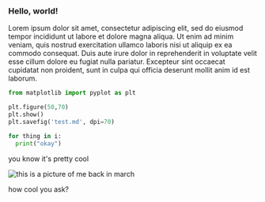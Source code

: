 ### Hello, world!

Lorem ipsum dolor sit amet, consectetur adipiscing elit, sed do eiusmod tempor incididunt ut labore et dolore magna aliqua. Ut enim ad minim veniam, quis nostrud exercitation ullamco laboris nisi ut aliquip ex ea commodo consequat. Duis aute irure dolor in reprehenderit in voluptate velit esse cillum dolore eu fugiat nulla pariatur. Excepteur sint occaecat cupidatat non proident, sunt in culpa qui officia deserunt mollit anim id est laborum.
```python
from matplotlib import pyplot as plt

plt.figure(50,70)
plt.show()
plt.savefig('test.md', dpi=70)

for thing in i:
  print("okay")
```

you know it's pretty cool

![this is a picture of me back in march](/images/zach_homepage_2.png)

how cool you ask?

